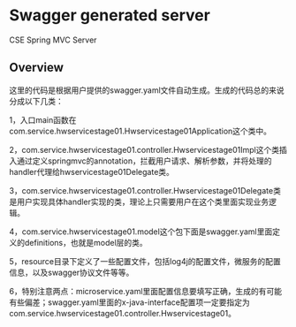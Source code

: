 # Swagger generated server

CSE Spring MVC Server


## Overview
这里的代码是根据用户提供的swagger.yaml文件自动生成。生成的代码总的来说分成以下几类：

1，入口main函数在com.service.hwservicestage01.Hwservicestage01Application这个类中。

2，com.service.hwservicestage01.controller.Hwservicestage01Impl这个类插入通过定义springmvc的annotation，拦截用户请求、解析参数，并将处理的handler代理给hwservicestage01Delegate类。

3，com.service.hwservicestage01.controller.Hwservicestage01Delegate类是用户实现具体handler实现的类，理论上只需要用户在这个类里面实现业务逻辑。

4，com.service.hwservicestage01.model这个包下面是swagger.yaml里面定义的definitions，也就是model层的类。

5，resource目录下定义了一些配置文件，包括log4j的配置文件，微服务的配置信息，以及swagger协议文件等等。

6，特别注意两点：microservice.yaml里面配置信息要填写正确，生成的有可能有些偏差；swagger.yaml里面的x-java-interface配置项一定要指定为com.service.hwservicestage01.controller.Hwservicestage01。